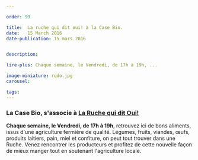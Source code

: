 ```yaml
---

order: 99

title:  La ruche qui dit oui! à la Case Bio.
date:   15 March 2016
date-publication: 15 mars 2016


description: 

lire-plus: Chaque semaine, le Vendredi, de 17h à 19h, ...

image-miniature: rqdo.jpg
carousel: 

tags: 
---
```


<!--fin-excerpt-->
<!-- ******************************** -->
<!-- **** début contenu détaillé **** -->

### La Case Bio, s'associe à [La Ruche qui dit Oui!](https://laruchequiditoui.fr/fr)

**Chaque semaine, le Vendredi, de 17h à 19h**, retrouvez ici de bons aliments, issus d'une agriculture fermière de qualité. 
Légumes, fruits, viandes, œufs, produits laitiers, pain, miel et confiture, on peut tout trouver dans une Ruche. 
Venez rencontrer les producteurs et profitez de cette nouvelle façon de mieux manger tout en soutenant l'agriculture locale.



<!-- **** fin contenu détaillé **** -->
<!-- ****************************** -->



